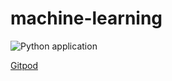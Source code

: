 # machine-learning

![Python application](https://github.com/gon-park/running-car/workflows/Python%20application/badge.svg?branch=master)

[Gitpod](https://gitpod.io/#https://github.com/gon-park/running-car)